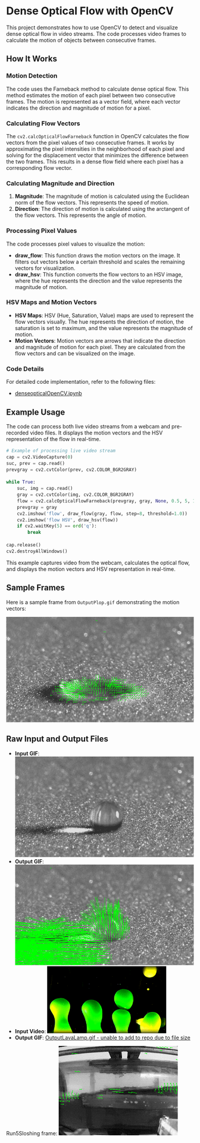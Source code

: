 # Dense Optical Flow with OpenCV

This project demonstrates how to use OpenCV to detect and visualize dense optical flow in video streams. The code processes video frames to calculate the motion of objects between consecutive frames.

## How It Works

### Motion Detection

The code uses the Farneback method to calculate dense optical flow. This method estimates the motion of each pixel between two consecutive frames. The motion is represented as a vector field, where each vector indicates the direction and magnitude of motion for a pixel.

### Calculating Flow Vectors

The `cv2.calcOpticalFlowFarneback` function in OpenCV calculates the flow vectors from the pixel values of two consecutive frames. It works by approximating the pixel intensities in the neighborhood of each pixel and solving for the displacement vector that minimizes the difference between the two frames. This results in a dense flow field where each pixel has a corresponding flow vector.

### Calculating Magnitude and Direction

1. **Magnitude**: The magnitude of motion is calculated using the Euclidean norm of the flow vectors. This represents the speed of motion.
2. **Direction**: The direction of motion is calculated using the arctangent of the flow vectors. This represents the angle of motion.

### Processing Pixel Values

The code processes pixel values to visualize the motion:
- **draw_flow**: This function draws the motion vectors on the image. It filters out vectors below a certain threshold and scales the remaining vectors for visualization.
- **draw_hsv**: This function converts the flow vectors to an HSV image, where the hue represents the direction and the value represents the magnitude of motion.

### HSV Maps and Motion Vectors

- **HSV Maps**: HSV (Hue, Saturation, Value) maps are used to represent the flow vectors visually. The hue represents the direction of motion, the saturation is set to maximum, and the value represents the magnitude of motion.
- **Motion Vectors**: Motion vectors are arrows that indicate the direction and magnitude of motion for each pixel. They are calculated from the flow vectors and can be visualized on the image.

### Code Details

For detailed code implementation, refer to the following files:
- [denseopticalOpenCV.ipynb](denseopticalOpenCV.ipynb)

## Example Usage

The code can process both live video streams from a webcam and pre-recorded video files. It displays the motion vectors and the HSV representation of the flow in real-time.

```python
# Example of processing live video stream
cap = cv2.VideoCapture(0)
suc, prev = cap.read()
prevgray = cv2.cvtColor(prev, cv2.COLOR_BGR2GRAY)

while True:
    suc, img = cap.read()
    gray = cv2.cvtColor(img, cv2.COLOR_BGR2GRAY)
    flow = cv2.calcOpticalFlowFarneback(prevgray, gray, None, 0.5, 5, 15, 3, 7, 1.5, 0)
    prevgray = gray
    cv2.imshow('flow', draw_flow(gray, flow, step=8, threshold=1.0))
    cv2.imshow('flow HSV', draw_hsv(flow))
    if cv2.waitKey(5) == ord('q'):
        break

cap.release()
cv2.destroyAllWindows()
```

This example captures video from the webcam, calculates the optical flow, and displays the motion vectors and HSV representation in real-time.

## Sample Frames

Here is a sample frame from `OutputPlop.gif` demonstrating the motion vectors:

![Sample Frame](outputframes/frame_9.png)

## Raw Input and Output Files

- **Input GIF**: ![Plop.gif](Plop.gif)
- **Output GIF**: ![OutputPlop.gif](OutputPlop.gif)
- **Input Video**: ![LavaLamp.gif](LavaLamp.gif)
- **Output GIF**: [OutputLavaLamp.gif - unable to add to repo due to file size](OutputLavaLamp.gif)

Run5Sloshing frame:
![frame12.png](Run5Sloshing/frame_12.png)
